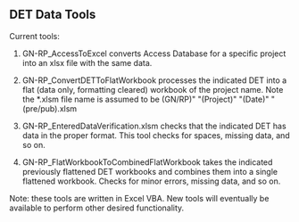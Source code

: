 ## DET Data Tools

Current tools:

1. GN-RP_AccessToExcel converts Access Database for a specific project into an xlsx file with the same data.

2. GN-RP_ConvertDETToFlatWorkbook processes the indicated DET into a flat (data only, formatting cleared) workbook of the project name.
  Note the *.xlsm file name is assumed to be (GN/RP)" "(Project)" "(Date)" "(pre/pub).xlsm

3. GN-RP_EnteredDataVerification.xlsm checks that the indicated DET has data in the proper format. This tool checks for spaces, missing data, and so on.

4. GN-RP_FlatWorkbookToCombinedFlatWorkbook takes the indicated previously flattened DET workbooks and combines them into a single flattened workbook.
  Checks for minor errors, missing data, and so on.
  
Note: these tools are written in Excel VBA.
New tools will eventually be available to perform other desired functionality.